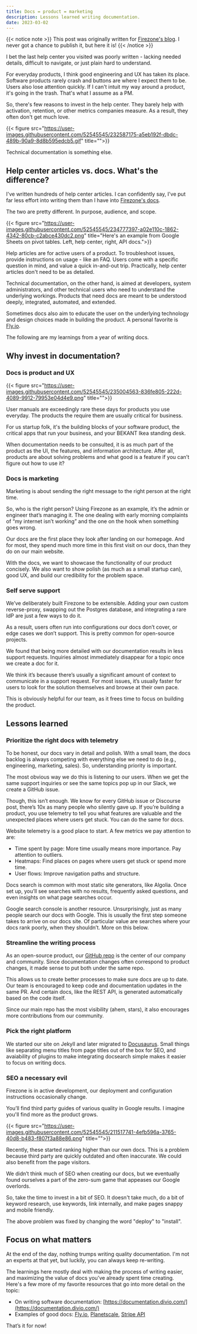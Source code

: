 ```yaml
---
title: Docs = product = marketing
description: Lessons learned writing documentation.
date: 2023-03-02
---
```


{{< notice note >}}
This post was originally written for [Firezone's blog](https://www.firezone.dev/blog/first-offsite-retro/). I never got a chance to publish it, but here it is!
{{< /notice >}}

I bet the last help center you visited was poorly written - lacking needed details, difficult to navigate, or just plain hard to understand.

For everyday products, I think good engineering and UX has taken its place. Software products rarely crash and buttons are where I expect them to be. Users also lose attention quickly. If I can't intuit my way around a product, it's going in the trash. That's what I assume as a PM.

So, there's few reasons to invest in the help center. They barely help with activation, retention, or other metrics companies measure. As a result, they often don't get much love.

{{< figure src="https://user-images.githubusercontent.com/52545545/232587175-a5eb192f-dbdc-489b-90a9-8d8b595edcb5.gif" title="">}}

Technical documentation is something else.

## Help center articles vs. docs. What's the difference?

I've written hundreds of help center articles. I can confidently say, I've put far less effort into writing them than I have into [Firezone's docs](https://www.firezone.dev/docs/).

The two are pretty different. In purpose, audience, and scope.

{{< figure src="https://user-images.githubusercontent.com/52545545/234777397-a02e110c-1862-4342-80cb-c2abce430dc2.png" title="Here's an example from Google Sheets on pivot tables. Left, help center, right, API docs.">}}

Help articles are for active users of a product. To troubleshoot issues, provide instructions on usage - like an FAQ. Users come with a specific question in mind, and value a quick in-and-out trip. Practically, help center articles don't need to be as detailed.

Technical documentation, on the other hand, is aimed at developers, system administrators, and other technical users who need to understand the underlying workings. Products that need docs are meant to be understood deeply, integrated, automated, and extended.

Sometimes docs also aim to educate the user on the underlying technology and design choices made in building the product. A personal favorite is [Fly.io](https://fly.io/docs/apps/volume-storage/).

The following are my learnings from a year of writing docs.

## Why invest in documentation?

### Docs is product and UX

{{< figure src="https://user-images.githubusercontent.com/52545545/235004563-836fe805-222d-4089-9912-79953e04d4e9.png" title="">}}

User manuals are exceedingly rare these days for products you use everyday. The products the require them are usually critical for business.

For us startup folk, it's the building blocks of your software product, the critical apps that run your business, and your BEKANT Ikea standing desk.

When documentation needs to be consulted, it is as much part of the product as the UI, the features, and information architecture. After all, products are about solving problems and what good is a feature if you can’t figure out how to use it?

### Docs is marketing

Marketing is about sending the right message to the right person at the right time.

So, who is the right person? Using Firezone as an example, it’s the admin or engineer that’s managing it. The one dealing with early morning complaints of “my internet isn’t working” and the one on the hook when something goes wrong.

Our docs are the first place they look after landing on our homepage. And for most, they spend much more time in this first visit on our docs, than they do on our main website.

With the docs, we want to showcase the functionality of our product concisely. We also want to show polish (as much as a small startup can), good UX, and build our credibility for the problem space.

### Self serve support

We’ve deliberately built Firezone to be extensible. Adding your own custom reverse-proxy, swapping out the Postgres database, and integrating a rare IdP are just a few ways to do it.

As a result, users often run into configurations our docs don’t cover, or edge cases we don’t support. This is pretty common for open-source projects.

We found that being more detailed with our documentation results in less support requests. Inquiries almost immediately disappear for a topic once we create a doc for it.

We think it’s because there’s usually a significant amount of context to communicate in a support request. For most issues, it’s usually faster for users to look for the solution themselves and browse at their own pace.

This is obviously helpful for our team, as it frees time to focus on building the product.

## Lessons learned

### Prioritize the right docs with telemetry

To be honest, our docs vary in detail and polish. With a small team, the docs backlog is always competing with everything else we need to do (e.g., engineering, marketing, sales). So, understanding priority is important.

The most obvious way we do this is listening to our users. When we get the same support inquiries or see the same topics pop up in our Slack, we create a GitHub issue.

Though, this isn’t enough. We know for every GitHub issue or Discourse post, there’s 10x as many people who silently gave up. If you’re building a product, you use telemetry to tell you what features are valuable and the unexpected places where users get stuck. You can do the same for docs.

Website telemetry is a good place to start. A few metrics we pay attention to are:

* Time spent by page: More time usually means more importance. Pay attention to outliers.
* Heatmaps: Find places on pages where users get stuck or spend more time.
* User flows: Improve navigation paths and structure.

Docs search is common with most static site generators, like Algolia. Once set up, you’ll see searches with no results, frequently asked questions, and even insights on what page searches occur.

Google search console is another resource. Unsurprisingly, just as many people search our docs with Google. This is usually the first step someone takes to arrive on our docs site. Of particular value are searches where your docs rank poorly, when they shouldn’t. More on this below.

### Streamline the writing process

As an open-source product, our [GitHub repo](https://github.com/firezone/firezone) is the center of our company and community. Since documentation changes often correspond to product changes, it made sense to put both under the same repo.

This allows us to create better processes to make sure docs are up to date. Our team is encouraged to keep code and documentation updates in the same PR. And certain docs, like the REST API, is generated automatically based on the code itself.

Since our main repo has the most visibility (ahem, stars), it also encourages more contributions from our community.

### Pick the right platform

We started our site on Jekyll and later migrated to [Docusaurus](https://docusaurus.io/). Small things like separating menu titles from page titles out of the box for SEO, and avaiability of plugins to make integrating docsearch simple makes it easier to focus on writing docs.

### SEO a necessary evil

Firezone is in active development, our deployment and configuration instructions occasionally change.

You’ll find third party guides of various quality in Google results. I imagine you'll find more as the product grows.

{{< figure src="https://user-images.githubusercontent.com/52545545/211517741-4efb596a-3765-40d8-b483-f807f3a88e86.png" title="">}}

Recently, these started ranking higher than our own docs. This is a problem because third party are quickly outdated and often inaccurate. We could also benefit from the page visitors.

We didn’t think much of SEO when creating our docs, but we eventually found ourselves a part of the zero-sum game that appeases our Google overlords.

So, take the time to invest in a bit of SEO. It doesn't take much, do a bit of keyword research, use keywords, link internally, and make pages snappy and mobile friendly.

The above problem was fixed by changing the word "deploy" to "install".

## Focus on what matters

At the end of the day, nothing trumps writing quality documentation. I'm not an experts at that yet, but luckily, you can always keep re-writing.

The learnings here mostly deal with making the process of writing easier, and maximizing the value of docs you’ve already spent time creating. Here's a few more of my favorite resources that go into more detail on the topic:

* On writing software documentation: [https://documentation.divio.com/](https://documentation.divio.com/)
* Examples of good docs: [Fly.io](https://fly.io/docs/), [Planetscale](https://planetscale.com/docs), [Stripe API](https://stripe.com/docs/api)

That’s it for now!
